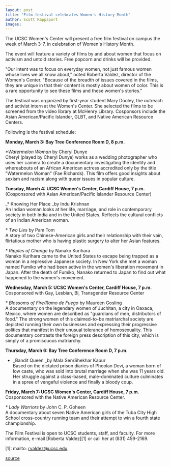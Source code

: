 ```yaml
---
layout: post
title: "Film festival celebrates Women's History Month"
author: Scott Rappaport
images:
---
```


The UCSC Women's Center will present a free film festival on campus the week of March 3-7, in celebration of Women's History Month.

The event will feature a variety of films by and about women that focus on activism and untold stories. Free popcorn and drinks will be provided.  

"Our intent was to focus on everyday women, not just famous women whose lives we all know about," noted Roberta Valdez, director of the Women's Center. "Because of the breadth of issues covered in the films, they are unique in that their content is mostly about women of color. This is a rare opportunity to see these films and these women's stories."  

The festival was organized by first-year student Mary Dooley, the outreach and activist intern at the Women's Center. She selected the films to be screened from the video library at McHenry Library. Cosponsors include the Asian American/Pacific Islander, GLBT, and Native American Resource Centers.   

Following is the festival schedule:

**Monday, March 3: Bay Tree Conference Room D, 8 p.m.**  

_*Watermelon Woman_ by Cheryl Dunye  
Cheryl (played by Cheryl Dunye) works as a wedding photographer who uses her camera to create a documentary investigating the identity and whereabouts of an African American actress accredited only by the title "Watermelon Woman" (Fae Richards). This film offers good insights about sexism and racism along with queer issues in popular culture.

**Tuesday, March 4: UCSC Women's Center, Cardiff House, 7 p.m.**  
(Cosponsored with Asian American/Pacific Islander Resource Center)  

_* Knowing Her Place _by Indu Krishnan  
An Indian woman looks at her life, marriage, and role in contemporary society in both India and in the United States. Reflects the cultural conflicts of an Indian American woman.  

_* Two Lies_ by Pam Tom  
A story of two Chinese-American girls and their relationship with their vain, flirtatious mother who is having plastic surgery to alter her Asian features.  

_* Ripples of Change_ by Nanako Kurihara  
Nanako Kurihara came to the United States to escape being trapped as a woman in a repressive Japanese society. In New York she met a woman named Fumiko who had been active in the women's liberation movement in Japan. After the death of Fumiko, Nanako returned to Japan to find out what happened to the women's movement.  

**Wednesday, March 5: UCSC Women's Center, Cardiff House, 7 p.m.**  
Cosponsored with Gay, Lesbian, Bi, Transgender Resource Center  

_* Blossoms of Fire/Ramo de Fuego_ by Maureen Gosling  
A documentary on the legendary women of Juchitan, a city in Oaxaca, Mexico, where women are described as "guardians of men, distributors of food." The strong women of this claimed-to-be matriarchal society are depicted running their own businesses and expressing their progressive politics that manifest in their unusual tolerance of homosexuality. This documentary contrasts the foreign press description of this city, which is simply of a promiscuous matriarchy.  

**Thursday, March 6: Bay Tree Conference Room D, 7 p.m.**  
  
* _Bandit Queen _by Mala Sen/Shekhar Kapur  
Based on the dictated prison diaries of Phoolan Devi, a woman born of low caste, who was sold into brutal marriage when she was 11 years old. Her struggle against a class-based, male-dominated culture culminates in a spree of vengeful violence and finally a bloody coup.  

**Friday, March 7: UCSC Women's Center, Cardiff House, 7 p.m.**  
Cosponsored with the Native American Resource Center.  

_* Lady Warriors_ by John C. P. Goheen  
A documentary about seven Native American girls of the Tuba City High School cross-country running team and their attempt to win a fourth state championship.   

The Film Festival is open to UCSC students, staff, and faculty. For more information, e-mail [Roberta Valdez][1] or call her at (831) 459-2169.

[1]: mailto: rvaldez@ucsc.edu

[source](http://www1.ucsc.edu/currents/02-03/03-03/festival.html "Permalink to festival")
